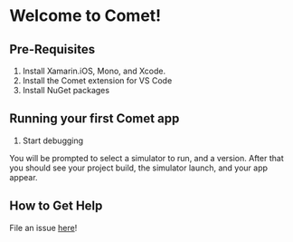 # Welcome to Comet!

## Pre-Requisites

1. Install Xamarin.iOS, Mono, and Xcode.
2. Install the Comet extension for VS Code
3. Install NuGet packages

## Running your first Comet app

1. Start debugging

You will be prompted to select a simulator to run, and a version. After that you should see your project build, the simulator launch, and your app appear.

## How to Get Help

File an issue [here](https://github.com/Clancey/Comet)!